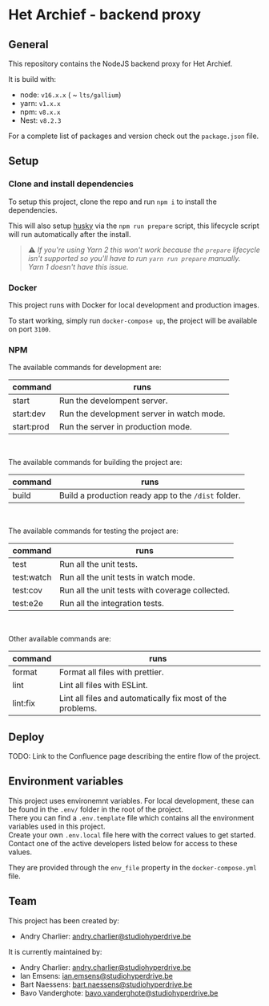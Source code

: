 # Het Archief - backend proxy

## General

This repository contains the NodeJS backend proxy for Het Archief.

It is build with:
- node: `v16.x.x` ( ~ `lts/gallium`)
- yarn: `v1.x.x`
- npm: `v8.x.x`
- Nest: `v8.2.3`

For a complete list of packages and version check out the `package.json` file.

## Setup

### Clone and install dependencies
To setup this project, clone the repo and run `npm i` to install the dependencies.

This will also setup [husky](https://github.com/typicode/husky) via the `npm run prepare` script,
this lifecycle script will run automatically after the install.

> ⚠️ _If you're using Yarn 2 this won't work because the `prepare` lifecycle isn't supported so
> you'll have to run `yarn run prepare` manually.  
> Yarn 1 doesn't have this issue._

### Docker
This project runs with Docker for local development and production images.

To start working, simply run `docker-compose up`, the project will be available on port `3100`.

### NPM

The available commands for development are:

| command      | runs                                                                                                 |
|--------------|------------------------------------------------------------------------------------------------------|
| start        | Run the develompent server.                                                                          |
| start:dev    | Run the development server in watch mode.                                                            |
| start:prod   | Run the server in production mode.                                                                   |
<br>

The available commands for building the project are:

| command      | runs                                                                                                 |
|--------------|------------------------------------------------------------------------------------------------------|
| build        | Build a production ready app to the `/dist` folder.                                                  |
<br>

The available commands for testing the project are:

| command      | runs                                                                                                 |
|--------------|------------------------------------------------------------------------------------------------------|
| test         | Run all the unit tests.                                                                              |
| test:watch   | Run all the unit tests in watch mode.                                                                |
| test:cov     | Run all the unit tests with coverage collected.                                                      |
| test:e2e     | Run all the integration tests.                                                                       |
<br>

Other available commands are:

| command      | runs                                                                                                 |
|--------------|------------------------------------------------------------------------------------------------------|
| format       | Format all files with prettier.                                                                      |
| lint         | Lint all files with ESLint.                                                                          |
| lint:fix     | Lint all files and automatically fix most of the problems.                                           |

## Deploy

TODO: Link to the Confluence page describing the entire flow of the project.

## Environment variables

This project uses environemnt variables. For local development, these can be found in the `.env/`
folder in the root of the project.  
There you can find a `.env.template` file which contains all the environment variables used in this
project.  
Create your own `.env.local` file here with the correct values to get started. Contact one of the
active developers listed below for access to these values.

They are provided through the `env_file` property in the `docker-compose.yml` file.

## Team

This project has been created by:
- Andry Charlier: andry.charlier@studiohyperdrive.be

It is currently maintained by:
- Andry Charlier: andry.charlier@studiohyperdrive.be
- Ian Emsens: ian.emsens@studiohyperdrive.be
- Bart Naessens: bart.naessens@studiohyperdrive.be
- Bavo Vanderghote: bavo.vanderghote@studiohyperdrive.be
